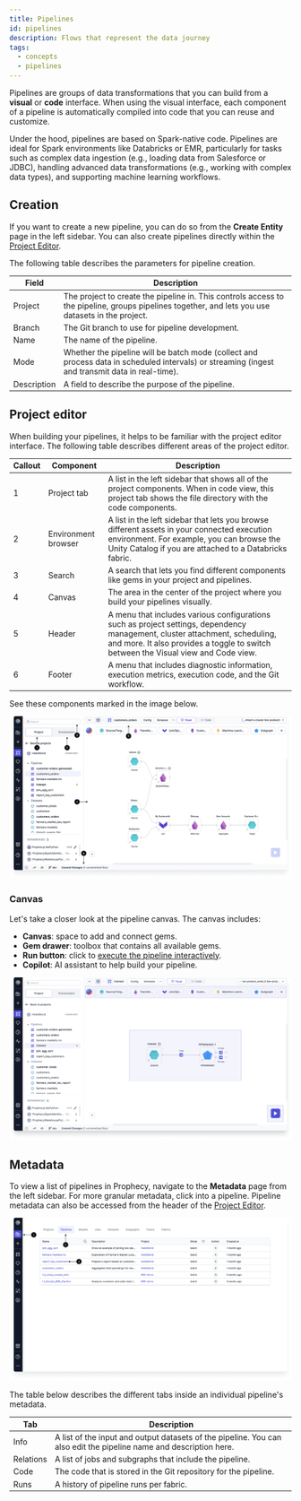 ```yaml
---
title: Pipelines
id: pipelines
description: Flows that represent the data journey
tags:
  - concepts
  - pipelines
---
```


Pipelines are groups of data transformations that you can build from a **visual** or **code** interface. When using the visual interface, each component of a pipeline is automatically compiled into code that you can reuse and customize.

Under the hood, pipelines are based on Spark-native code. Pipelines are ideal for Spark environments like Databricks or EMR, particularly for tasks such as complex data ingestion (e.g., loading data from Salesforce or JDBC), handling advanced data transformations (e.g., working with complex data types), and supporting machine learning workflows.

## Creation

If you want to create a new pipeline, you can do so from the **Create Entity** page in the left sidebar. You can also create pipelines directly within the [Project Editor](https://docs.prophecy.io/projects/#project-editor).

The following table describes the parameters for pipeline creation.

| Field       | Description                                                                                                                                       |
| ----------- | ------------------------------------------------------------------------------------------------------------------------------------------------- |
| Project     | The project to create the pipeline in. This controls access to the pipeline, groups pipelines together, and lets you use datasets in the project. |
| Branch      | The Git branch to use for pipeline development.                                                                                                   |
| Name        | The name of the pipeline.                                                                                                                         |
| Mode        | Whether the pipeline will be batch mode (collect and process data in scheduled intervals) or streaming (ingest and transmit data in real-time).   |
| Description | A field to describe the purpose of the pipeline.                                                                                                  |

## Project editor

When building your pipelines, it helps to be familiar with the project editor interface. The following table describes different areas of the project editor.

| Callout | Component           | Description                                                                                                                                                                                                       |
| ------- | ------------------- | ----------------------------------------------------------------------------------------------------------------------------------------------------------------------------------------------------------------- |
| 1       | Project tab         | A list in the left sidebar that shows all of the project components. When in code view, this project tab shows the file directory with the code components.                                                       |
| 2       | Environment browser | A list in the left sidebar that lets you browse different assets in your connected execution environment. For example, you can browse the Unity Catalog if you are attached to a Databricks fabric.               |
| 3       | Search              | A search that lets you find different components like gems in your project and pipelines.                                                                                                                         |
| 4       | Canvas              | The area in the center of the project where you build your pipelines visually.                                                                                                                                    |
| 5       | Header              | A menu that includes various configurations such as project settings, dependency management, cluster attachment, scheduling, and more. It also provides a toggle to switch between the Visual view and Code view. |
| 6       | Footer              | A menu that includes diagnostic information, execution metrics, execution code, and the Git workflow.                                                                                                             |

See these components marked in the image below.

![Project Editor](img/project-editor.png)

### Canvas

Let's take a closer look at the pipeline canvas. The canvas includes:

- **Canvas**: space to add and connect gems.
- **Gem drawer**: toolbox that contains all available gems.
- **Run button**: click to [execute the pipeline interactively](docs/Spark/execution/execution.md).
- **Copilot**: AI assistant to help build your pipeline.

![Pipeline canvas](img/pipeline-canvas.png)

## Metadata

To view a list of pipelines in Prophecy, navigate to the **Metadata** page from the left sidebar. For more granular metadata, click into a pipeline. Pipeline metadata can also be accessed from the header of the [Project Editor](https://docs.prophecy.io/projects/#project-editor).

![Pipeline metadata](img/pipeline-metadata.png)

The table below describes the different tabs inside an individual pipeline's metadata.

| Tab       | Description                                                                                                        |
| --------- | ------------------------------------------------------------------------------------------------------------------ |
| Info      | A list of the input and output datasets of the pipeline. You can also edit the pipeline name and description here. |
| Relations | A list of jobs and subgraphs that include the pipeline.                                                            |
| Code      | The code that is stored in the Git repository for the pipeline.                                                    |
| Runs      | A history of pipeline runs per fabric.                                                                             |

